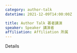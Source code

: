 ```yaml
---
category: author-talk
datetime: 2021-12-09T14:00:00Z

title: Author Talk 著者講演
speaker: Speaker 講演者
affiliation: Affiliation 所属
---
```


Details
